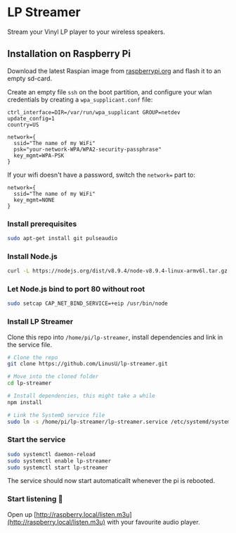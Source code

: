 # LP Streamer

Stream your Vinyl LP player to your wireless speakers.

## Installation on Raspberry Pi

Download the latest Raspian image from [raspberrypi.org](https://www.raspberrypi.org/downloads/) and flash it to an empty sd-card.

Create an empty file `ssh` on the boot partition, and configure your wlan credentials by creating a `wpa_supplicant.conf` file:

```text
ctrl_interface=DIR=/var/run/wpa_supplicant GROUP=netdev
update_config=1
country=US

network={
  ssid="The name of my WiFi"
  psk="your-network-WPA/WPA2-security-passphrase"
  key_mgmt=WPA-PSK
}
```

If your wifi doesn't have a password, switch the `network=` part to:

```text
network={
  ssid="The name of my WiFi"
  key_mgmt=NONE
}
```

### Install prerequisites

```sh
sudo apt-get install git pulseaudio
```

### Install Node.js

```sh
curl -L https://nodejs.org/dist/v8.9.4/node-v8.9.4-linux-armv6l.tar.gz | sudo tar xz --strip-components=1 -C /usr
```

### Let Node.js bind to port 80 without root

```sh
sudo setcap CAP_NET_BIND_SERVICE=+eip /usr/bin/node
```

### Install LP Streamer

Clone this repo into `/home/pi/lp-streamer`, install dependencies and link in the service file.

```sh
# Clone the repo
git clone https://github.com/LinusU/lp-streamer.git

# Move into the cloned folder
cd lp-streamer

# Install dependencies, this might take a while
npm install

# Link the SystemD service file
sudo ln -s /home/pi/lp-streamer/lp-streamer.service /etc/systemd/system/lp-streamer.service
```

### Start the service

```sh
sudo systemctl daemon-reload
sudo systemctl enable lp-streamer
sudo systemctl start lp-streamer
```

The service should now start automaticallt whenever the pi is rebooted.

### Start listening 🚀

Open up [http://raspberry.local/listen.m3u](http://raspberry.local/listen.m3u) with your favourite audio player.
